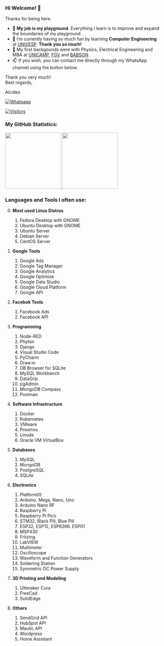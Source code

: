 ### Hi Welcome! 👋

Thanks for being here.

- :basketball: **My job is my playground**. Everything I learn is to improve and expand the boundaries of my playground.
- 🌱 I’m currently having so much fun by learning **Computer Engineering** at [UNIVESP](https://univesp.br). **Thank you so much!**
- :evergreen_tree: My first backgounds were with Physics, Electrical Engineering and MBA at [UNICAMP](https://www.unicamp.br), [FGV](https://fgv.br) and [BABSON](https://babson.edu).
- 📫 If you wish, you can contact me directly through my WhatsApp channel using the button below.

Thank you very much!<br />
Best regards,

Alcides

[![Whatsapp](https://img.shields.io/badge/WhatsApp-25D366?style=for-the-badge&logo=whatsapp&logoColor=white)](https://wa.me/5519992407898)

[![Visitors](https://visitor-badge.glitch.me/badge?page_id=acremonezi.visitor-badge)](https://github.com/acremonezi)

### My GitHub Statistics:
<div>
     <a href="https://github.com/acremonezi">
         <img height="180em" src="https://github-readme-stats.vercel.app/api?username=acremonezi&show_icons=true&include_all_commits=true&count_private=true"/>
         <img height="180em" src="https://github-readme-stats.vercel.app/api/top-langs/?username=acremonezi&layout=compact&langs_count=10"/>
     </a>
</div>

### Languages and Tools I often use:

0. **Most used Linux Distros**
     1. Fedora Desktop with GNOME
     2. Ubuntu Desktop with GNOME
     3. Ubuntu Server
     4. Debian Server
     5. CentOS Server

1. **Google Tools**
     1. Google Ads
     2. Google Tag Manager
     3. Google Analytics
     4. Google Optimize
     5. Google Data Studio
     6. Google Cloud Platform
     7. Google API

2. **Facebok Tools**
     1. Facebook Ads
     2. Facebook API 

3. **Programming**
     1.  Node-RED
     2.  Phyton
     3.  Django
     4.  Visual Studio Code
     5.  PyCharm
     6.  Draw.io
     7.  DB Browser for SQLite
     8.  MySQL Workbench
     9.  DataGrip
     10.  pgAdmin
     11.  MongoDB Compass
     12.  Postman

4. **Software Infrastructure**
     1.  Docker
     2.  Kubernetes
     3.  VMware
     4.  Proxmox
     5.  Linode
     6.  Oracle VM VirtualBox

5. **Databases**
     1. MySQL
     2. MongoDB
     3. PostgreSQL
     4. SQLite
 
6. **Electronics**
     1. PlatformIO
     2. Arduino, Mega, Nano, Uno
     3. Arduino Nano RF
     4. Raspberry Pi
     5. Raspberry Pi Pico
     6. STM32, Black Pill, Blue Pill
     7. ESP32, ESP12, ESP8266. ESP01
     8. MSP430
     9. Fritzing
     10. LabVIEW
     11. Multimeter
     12. Oscilloscope
     13. Waveform and Function Generators
     14. Soldering Station
     15. Symmetric DC Power Supply

7. **3D Printing and Modeling**
     1. Ultimaker Cura
     2. FreeCad
     3. SolidEdge
 
8. **Others**
     1. SendGrid API
     2. HubSpot API
     3. Mautic API
     4. Wordpress
     5. Home Assistant

